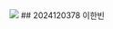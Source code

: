 <img src="https://capsule-render.vercel.app/api?type=wave&color=auto&height=300&section=header&text=capsule%20render&fontSize=90" />
## 2024120378 이한빈
